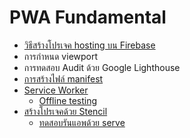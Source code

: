 # PWA Fundamental

- [วิธีสร้างโปรเจค hosting บน Firebase](https://github.com/teerasej/pwa-fundamental/blob/master/firebase-hosting.md)
- การกำหนด viewport
- การทดสอบ Audit ด้วย Google Lighthouse
- [การสร้างไฟล์ manifest](https://github.com/teerasej/pwa-fundamental/blob/master/manifest.md)
- [Service Worker](https://github.com/teerasej/pwa-fundamental/blob/master/service-worker.md)
    - [Offline testing](https://github.com/teerasej/pwa-fundamental/blob/master/service-worker-offline-testing.md)
- [สร้างโปรเจคด้วย Stencil](https://github.com/teerasej/pwa-fundamental/blob/master/create-pwa-project-with-stencil.md)
    - [ทดสอบรันแอพด้วย serve](https://github.com/teerasej/pwa-fundamental/blob/master/test-stenciljs-pwa-with-serve.md)